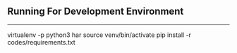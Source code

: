 ## Running For Development Environment
---

virtualenv -p python3 har
source venv/bin/activate
pip install -r codes/requirements.txt

```



